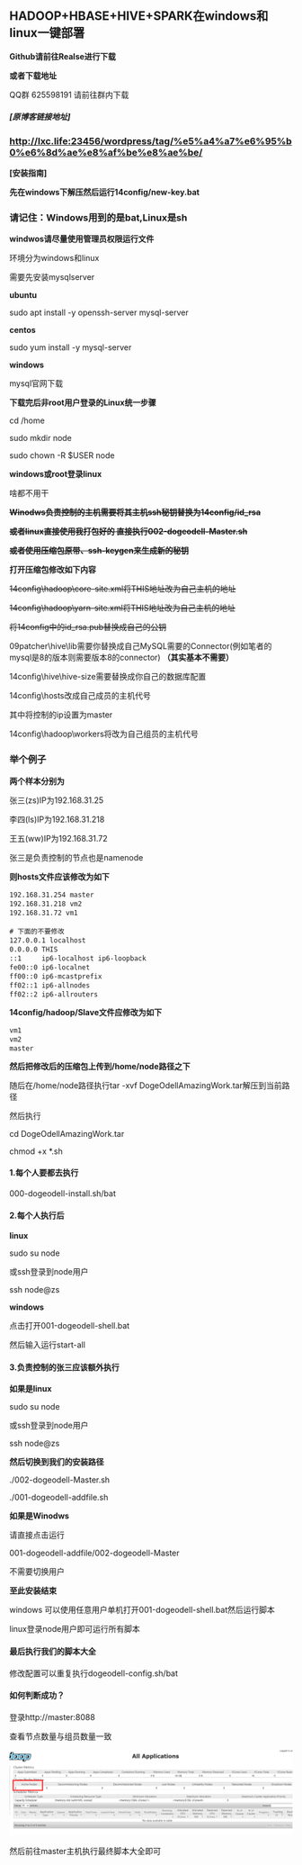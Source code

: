 ## HADOOP+HBASE+HIVE+SPARK在windows和linux一键部署

**Github请前往Realse进行下载**

**或者下载地址**

QQ群 625598191 请前往群内下载



##### **[原博客链接地址]**

### http://lxc.life:23456/wordpress/tag/%e5%a4%a7%e6%95%b0%e6%8d%ae%e8%af%be%e8%ae%be/



**[安装指南]**

**先在windows下解压然后运行14config/new-key.bat**



### 请记住：Windows用到的是bat,Linux是sh

**windwos请尽量使用管理员权限运行文件**

环境分为windows和linux

需要先安装mysqlserver

**ubuntu**

sudo apt install -y openssh-server mysql-server

**centos**

sudo yum install -y mysql-server

**windows**

mysql官网下载



**下载完后非root用户登录的Linux统一步骤**

cd /home

sudo mkdir node

sudo chown -R $USER node



**windows或root登录linux**

啥都不用干



~~**Winodws负责控制的主机需要将其主机ssh秘钥替换为14config/id_rsa**~~

~~**或者linux直接使用我打包好的 直接执行002-dogeodell-Master.sh**~~



~~**或者使用压缩包原带、ssh-keygen来生成新的秘钥**~~



**打开压缩包修改如下内容**

~~14config\hadoop\core-site.xml将THIS地址改为自己主机的地址~~

~~14config\hadoop\yarn-site.xml将THIS地址改为自己主机的地址~~

~~将14config中的id_rsa.pub替换成自己的公钥~~

09patcher\hive\lib需要你替换成自己MySQL需要的Connector(例如笔者的mysql是8的版本则需要版本8的connector) **（其实基本不需要）**

14config\hive\hive-size需要替换成你自己的数据库配置

14config\hosts改成自己成员的主机代号

其中将控制的ip设置为master

14config\hadoop\workers将改为自己组员的主机代号



### **举个例子**

**两个样本分别为**

张三(zs)IP为192.168.31.25

李四(ls)IP为192.168.31.218

王五(ww)IP为192.168.31.72

张三是负责控制的节点也是namenode

**则hosts文件应该修改为如下**

```
192.168.31.254 master
192.168.31.218 vm2
192.168.31.72 vm1

# 下面的不要修改
127.0.0.1 localhost
0.0.0.0 THIS
::1     ip6-localhost ip6-loopback
fe00::0 ip6-localnet
ff00::0 ip6-mcastprefix
ff02::1 ip6-allnodes
ff02::2 ip6-allrouters
```

**14config/hadoop/Slave文件应修改为如下**

```
vm1
vm2
master
```

**然后把修改后的压缩包上传到/home/node路径之下**

随后在/home/node路径执行tar -xvf DogeOdellAmazingWork.tar解压到当前路径

然后执行

cd DogeOdellAmazingWork.tar

chmod +x *.sh



#### **1.每个人要都去执行**

000-dogeodell-install.sh/bat



#### **2.每个人执行后**

**linux**

sudo su node

或ssh登录到node用户

ssh node@zs



**windows**

点击打开001-dogeodell-shell.bat

然后输入运行start-all



#### **3.负责控制的张三应该额外执行**

**如果是linux**

sudo su node

或ssh登录到node用户

ssh node@zs

**然后切换到我们的安装路径**

./002-dogeodell-Master.sh

./001-dogeodell-addfile.sh



**如果是Winodws**

请直接点击运行

001-dogeodell-addfile/002-dogeodell-Master

不需要切换用户



**至此安装结束**

windows 可以使用任意用户单机打开001-dogeodell-shell.bat然后运行脚本

linux登录node用户即可运行所有脚本



#### **最后执行我们的脚本大全**

修改配置可以重复执行dogeodell-config.sh/bat





#### **如何判断成功？**

登录http://master:8088

查看节点数量与组员数量一致

![success](success.png)

然后前往master主机执行最终脚本大全即可
